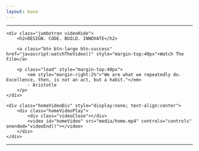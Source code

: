 ```yaml
---
layout: base
---
```


<link rel="stylesheet" href="/css/home.css" type="text/css">

<hr class="videoHide">

<div class="container">

    <div class="jumbotron videoHide">
        <h2>DESIGN. CODE. BUILD. INNOVATE</h2>

        <a class="btn btn-large btn-success" href="javascript:watchTheVideo()" style="margin-top:40px">Watch The Film</a>

        <p class="lead" style="margin-top:40px">
            <em style="margin-right:2%">"We are what we repeatedly do. Excellence, then, is not an act, but a habit."</em>
            - Aristotle
        </p>
    </div>

    <div class="homeVideoDiv" style="display:none; text-align:center">
        <div class="homeVideoPlay">
            <div class="videoClose"></div>
            <video id="homeVideo" src="media/home.mp4" controls="controls" onended="videoEnd()"></video>
        </div>
    </div>
</div>
    
<hr class="videoHide">


<!--  java script code -->

<script>

function watchTheVideo(){
    $(".videoHide").fadeOut("medium",function(){
        $(".homeVideoDiv").fadeIn("medium",function(){
            var video=document.getElementById("homeVideo");
            video.load();
            video.play();
        });
        
    });
}

function videoEnd(){
    var video=document.getElementById("homeVideo");
    video.pause();
    $(".homeVideoDiv").fadeOut("medium",function(){
        $(".videoHide").fadeIn("medium");
    });
}

$(".homeDiv").ready(function(){
    $(".videoClose").click(function(){
        videoEnd();
    });
});

</script>
